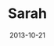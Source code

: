 ---
layout: media
category: media
title: "Sarah"
date: 2013-10-21
description: "Kingdom Come Story - Wk 1"
video: "https://s3.amazonaws.com/crossroadsvideomessages/kingdom_come_wk1_intv_sarah.mp4"
video-poster: "https://www.crossroads.net/uploadedfiles/ki_sarah_still.jpg"
---